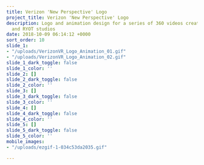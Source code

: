```yaml
---
title: Verizon 'New Perspective' Logo
project_title: Verizon 'New Perspective' Logo
description: Logo and animation design for a series of 360 videos created by Verizon
  and RYOT studios
date: 2018-10-09 06:14:12 +0000
sort_order: 10
slide_1:
- "/uploads/VerizonVR_Logo_Animation_01.gif"
- "/uploads/VerizonVR_Logo_Animation_02.gif"
slide_1_dark_toggle: false
slide_1_color: ''
slide_2: []
slide_2_dark_toggle: false
slide_2_color: ''
slide_3: []
slide_3_dark_toggle: false
slide_3_color: ''
slide_4: []
slide_4_dark_toggle: false
slide_4_color: ''
slide_5: []
slide_5_dark_toggle: false
slide_5_color: ''
mobile_images:
- "/uploads/ezgif-1-034c53da2035.gif"

---
```


